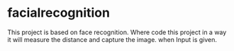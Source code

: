 # facialrecognition
This project is based on face recognition. Where  code this project in a way it will measure the distance and capture the image. when Input is given. 
